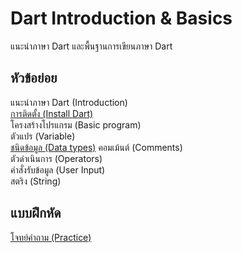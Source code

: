 # Dart Introduction & Basics
แนะนำภาษา Dart และพื้นฐานการเขียนภาษา Dart

## หัวข้อย่อย
  แนะนำภาษา Dart (Introduction)<br>
  [การติดตั้ง (Install Dart)](https://github.com/soonklang/dart-tutorial/blob/main/1.%20Introduction%20and%20Basics/How%20to%20install%20Dart.md)<br>
  โครงสร้างโปรแกรม (Basic program)<br>
  ตัวแปร (Variable) <br>
  [ชนิดข้อมูล (Data types)](https://github.com/soonklang/dart-tutorial/blob/main/1.%20Introduction%20and%20Basics/Datatypes%20in%20Dart(1-4).md)
  คอมเม้นต์ (Comments)<br>
  ตัวดำเนินการ (Operators)<br>
  คำสั่งรับข้อมูล (User Input)<br>
  สตริง (String)<br>

## แบบฝึกหัด
  [โจทย์คำถาม (Practice)](Practice1.md)
